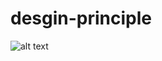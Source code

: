 # desgin-principle
![alt text](https://drive.google.com/uc?id=1tcz1b_fZkyIjZYRgixgEtlOhSh1iA5OZ&export=view)
